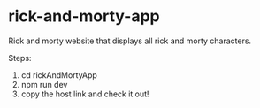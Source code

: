 # rick-and-morty-app

Rick and morty website that displays all rick and morty characters.

Steps:
1. cd rickAndMortyApp
2. npm run dev
3. copy the host link and check it out!
